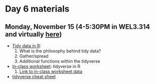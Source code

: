 # Day 6 materials

## Monday, November 15 (4-5:30PM in WEL3.314 and virtually [here](https://utexas.zoom.us/j/94251874050))

* [Tidy data in R](https://github.com/eachambers/UNAMtraining/blob/main/Day6/6.1_tidyr.pdf):
  1. What is the philosophy behind tidy data?
  2. Gather/spread
  3. Additional functions within the tidyverse
* [In-class worksheet](https://github.com/eachambers/UNAMtraining/blob/main/Day6/6t_tidydata.Rmd): tidyverse in R
  1. [Link to in-class worksheet data](https://utexas.box.com/s/03xrlwixyoxmxtpxnlhx6oz6gbap8ice)
* [tidyverse cheat sheet](https://github.com/eachambers/UNAMtraining/blob/main/misc/tidydata-wrangling-cheatsheet.pdf)
